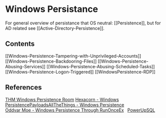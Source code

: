 # Windows  Persistance

For general overview of persistance that OS neutral: [[Persistence]], but for AD related see [[Active-Directory-Persistence]].

## Contents
[[Windows-Persistence-Tampering-with-Unprivileged-Accounts]]
[[Windows-Persistence-Backdooring-Files]]
[[Windows-Persistence-Abusing-Services]]
[[Windows-Persistence-Abusing-Scheduled-Tasks]]
[[Windows-Persistence-Logon-Triggered]]
[[WindowsPersistence-RDP]]


## References

[THM Windows Persistence Room](https://tryhackme.com/room/windowslocalpersistence)
[Hexacorn - Windows Persistence](https://www.hexacorn.com/blog/category/autostart-persistence/)[PayloadsAllTheThings - Windows Persistence](https://github.com/swisskyrepo/PayloadsAllTheThings/blob/master/Methodology%20and%20Resources/Windows%20-%20Persistence.md)   
[Oddvar Moe - Windows Persistence Through RunOnceEx](https://oddvar.moe/2018/03/21/persistence-using-runonceex-hidden-from-autoruns-exe/)  
[PowerUpSQL](https://www.netspi.com/blog/technical/network-penetration-testing/establishing-registry-persistence-via-sql-server-powerupsql/)